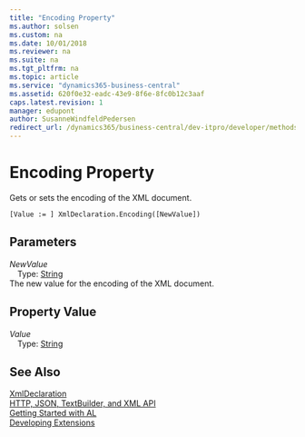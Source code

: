 ```yaml
---
title: "Encoding Property"
ms.author: solsen
ms.custom: na
ms.date: 10/01/2018
ms.reviewer: na
ms.suite: na
ms.tgt_pltfrm: na
ms.topic: article
ms.service: "dynamics365-business-central"
ms.assetid: 620f0e32-eadc-43e9-8f6e-8fc0b12c3aaf
caps.latest.revision: 1
manager: edupont
author: SusanneWindfeldPedersen
redirect_url: /dynamics365/business-central/dev-itpro/developer/methods-auto/library
---
```

<!--This topic is deprected, see redirection URL-->

 

# Encoding Property
Gets or sets the encoding of the XML document.  
```  
[Value := ] XmlDeclaration.Encoding([NewValue])  
```  
## Parameters
*NewValue*    
&emsp;Type: [String](../datatypes/devenv-text-data-type.md)  
The new value for the encoding of the XML document.  
  
## Property Value
*Value*  
&emsp;Type: [String](../datatypes/devenv-text-data-type.md)  
  
## See Also
[XmlDeclaration](xmldeclaration-class.md)  
[HTTP, JSON, TextBuilder, and XML API](../devenv-restapi-overview.md)  
[Getting Started with AL](../devenv-get-started.md)  
[Developing Extensions](../devenv-dev-overview.md)  
